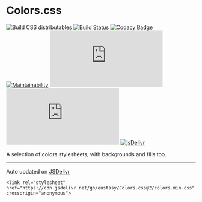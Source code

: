 # Colors.css

![Build CSS distributables](https://github.com/eustasy/Colors.css/workflows/Build%20CSS%20distributables/badge.svg)
[![Build Status](https://travis-ci.org/eustasy/Colors.css.svg?branch=master)](https://travis-ci.org/eustasy/Colors.css)
[![Codacy Badge](https://api.codacy.com/project/badge/Grade/29cee817aa88454996d8863b61d05120)](https://www.codacy.com/app/lewisgoddard/Colors.css?utm_source=github.com&amp;utm_medium=referral&amp;utm_content=eustasy/Colors.css&amp;utm_campaign=Badge_Grade)
[![Maintainability](https://api.codeclimate.com/v1/badges/9f31a0fa7e27073286c5/maintainability)](https://codeclimate.com/github/eustasy/Colors.css/maintainability)
[![Code Climate issues](https://img.shields.io/codeclimate/issues/eustasy/Colors.css?label=code%20issues)](https://codeclimate.com/github/eustasy/Colors.css/issues)
[![Technical Debt](https://img.shields.io/codeclimate/tech-debt/eustasy/Colors.css)](https://codeclimate.com/github/eustasy/Colors.css/trends/technical_debt)
[![jsDelivr](https://data.jsdelivr.com/v1/package/gh/eustasy/Colors.css/badge?style=rounded)](https://www.jsdelivr.com/package/gh/eustasy/colors.css)

A selection of colors stylesheets, with backgrounds and fills too.

---

Auto updated on [JSDelivr](https://www.jsdelivr.com/package/gh/eustasy/colors.css)

`<link rel="stylesheet" href="https://cdn.jsdelivr.net/gh/eustasy/Colors.css@2/colors.min.css" crossorigin="anonymous">`
